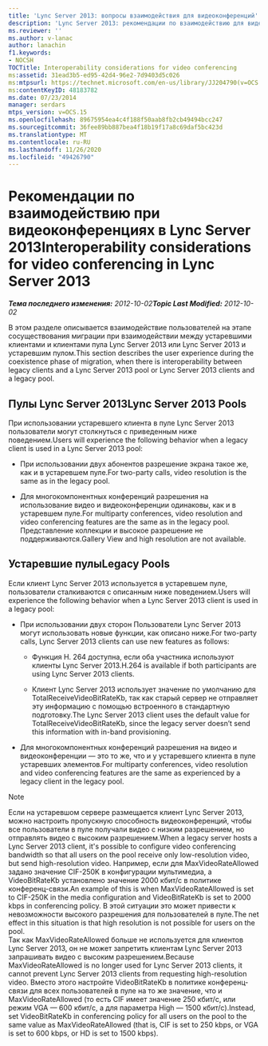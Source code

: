 ```yaml
---
title: 'Lync Server 2013: вопросы взаимодействия для видеоконференций'
description: 'Lync Server 2013: рекомендации по взаимодействию для видеоконференций.'
ms.reviewer: ''
ms.author: v-lanac
author: lanachin
f1.keywords:
- NOCSH
TOCTitle: Interoperability considerations for video conferencing
ms:assetid: 31ead3b5-ed95-42d4-96e2-7d9403d5c026
ms:mtpsurl: https://technet.microsoft.com/en-us/library/JJ204790(v=OCS.15)
ms:contentKeyID: 48183782
ms.date: 07/23/2014
manager: serdars
mtps_version: v=OCS.15
ms.openlocfilehash: 89675954ea4c4f188f50aab8fb2cb49494bcc247
ms.sourcegitcommit: 36fee89bb887bea4f18b19f17a8c69daf5bc423d
ms.translationtype: MT
ms.contentlocale: ru-RU
ms.lasthandoff: 11/26/2020
ms.locfileid: "49426790"
---
```

# <a name="interoperability-considerations-for-video-conferencing-in-lync-server-2013"></a><span data-ttu-id="3cbd1-103">Рекомендации по взаимодействию при видеоконференциях в Lync Server 2013</span><span class="sxs-lookup"><span data-stu-id="3cbd1-103">Interoperability considerations for video conferencing in Lync Server 2013</span></span>

<div data-xmlns="http://www.w3.org/1999/xhtml">

<div class="topic" data-xmlns="http://www.w3.org/1999/xhtml" data-msxsl="urn:schemas-microsoft-com:xslt" data-cs="https://msdn.microsoft.com/">

<div data-asp="https://msdn2.microsoft.com/asp">



</div>

<div id="mainSection">

<div id="mainBody"><span data-ttu-id="3cbd1-104">

<span> </span></span><span class="sxs-lookup"><span data-stu-id="3cbd1-104">

<span> </span></span></span>

<span data-ttu-id="3cbd1-105">_**Тема последнего изменения:** 2012-10-02_</span><span class="sxs-lookup"><span data-stu-id="3cbd1-105">_**Topic Last Modified:** 2012-10-02_</span></span>

<span data-ttu-id="3cbd1-106">В этом разделе описывается взаимодействие пользователей на этапе сосуществования миграции при взаимодействии между устаревшими клиентами и клиентами пула Lync Server 2013 или Lync Server 2013 и устаревшим пулом.</span><span class="sxs-lookup"><span data-stu-id="3cbd1-106">This section describes the user experience during the coexistence phase of migration, when there is interoperability between legacy clients and a Lync Server 2013 pool or Lync Server 2013 clients and a legacy pool.</span></span>

<div>

## <a name="lync-server-2013-pools"></a><span data-ttu-id="3cbd1-107">Пулы Lync Server 2013</span><span class="sxs-lookup"><span data-stu-id="3cbd1-107">Lync Server 2013 Pools</span></span>

<span data-ttu-id="3cbd1-108">При использовании устаревшего клиента в пуле Lync Server 2013 пользователи могут столкнуться с приведенным ниже поведением.</span><span class="sxs-lookup"><span data-stu-id="3cbd1-108">Users will experience the following behavior when a legacy client is used in a Lync Server 2013 pool:</span></span>

  - <span data-ttu-id="3cbd1-109">При использовании двух абонентов разрешение экрана такое же, как и в устаревшем пуле.</span><span class="sxs-lookup"><span data-stu-id="3cbd1-109">For two-party calls, video resolution is the same as in the legacy pool.</span></span>

  - <span data-ttu-id="3cbd1-110">Для многокомпонентных конференций разрешения на использование видео и видеоконференции одинаковы, как и в устаревшем пуле.</span><span class="sxs-lookup"><span data-stu-id="3cbd1-110">For multiparty conferences, video resolution and video conferencing features are the same as in the legacy pool.</span></span> <span data-ttu-id="3cbd1-111">Представление коллекции и высокое разрешение не поддерживаются.</span><span class="sxs-lookup"><span data-stu-id="3cbd1-111">Gallery View and high resolution are not available.</span></span>

</div>

<div>

## <a name="legacy-pools"></a><span data-ttu-id="3cbd1-112">Устаревшие пулы</span><span class="sxs-lookup"><span data-stu-id="3cbd1-112">Legacy Pools</span></span>

<span data-ttu-id="3cbd1-113">Если клиент Lync Server 2013 используется в устаревшем пуле, пользователи сталкиваются с описанным ниже поведением.</span><span class="sxs-lookup"><span data-stu-id="3cbd1-113">Users will experience the following behavior when a Lync Server 2013 client is used in a legacy pool:</span></span>

  - <span data-ttu-id="3cbd1-114">При использовании двух сторон Пользователи Lync Server 2013 могут использовать новые функции, как описано ниже.</span><span class="sxs-lookup"><span data-stu-id="3cbd1-114">For two-party calls, Lync Server 2013 clients can use new features as follows:</span></span>
    
      - <span data-ttu-id="3cbd1-115">Функция H. 264 доступна, если оба участника используют клиенты Lync Server 2013.</span><span class="sxs-lookup"><span data-stu-id="3cbd1-115">H.264 is available if both participants are using Lync Server 2013 clients.</span></span>
    
      - <span data-ttu-id="3cbd1-116">Клиент Lync Server 2013 использует значение по умолчанию для TotalReceiveVideoBitRateKb, так как старый сервер не отправляет эту информацию с помощью встроенного в стандартную подготовку.</span><span class="sxs-lookup"><span data-stu-id="3cbd1-116">The Lync Server 2013 client uses the default value for TotalReceiveVideoBitRateKb, since the legacy server doesn’t send this information with in-band provisioning.</span></span>

  - <span data-ttu-id="3cbd1-117">Для многокомпонентных конференций разрешения на видео и видеоконференции — это то же, что и у устаревшего клиента в пуле устаревших элементов.</span><span class="sxs-lookup"><span data-stu-id="3cbd1-117">For multiparty conferences, video resolution and video conferencing features are the same as experienced by a legacy client in the legacy pool.</span></span>

<div>


> [!NOTE]  
> <span data-ttu-id="3cbd1-118">Если на устаревшом сервере размещается клиент Lync Server 2013, можно настроить пропускную способность видеоконференций, чтобы все пользователи в пуле получали видео с низким разрешением, но отправлять видео с высоким разрешением.</span><span class="sxs-lookup"><span data-stu-id="3cbd1-118">When a legacy server hosts a Lync Server 2013 client, it's possible to configure video conferencing bandwidth so that all users on the pool receive only low-resolution video, but send high-resolution video.</span></span> <span data-ttu-id="3cbd1-119">Например, если для MaxVideoRateAllowed задано значение CIF-250K в конфигурации мультимедиа, а VideoBitRateKb установлено значение 2000 кбит/с в политике конференц-связи.</span><span class="sxs-lookup"><span data-stu-id="3cbd1-119">An example of this is when MaxVideoRateAllowed is set to CIF-250K in the media configuration and VideoBitRateKb is set to 2000 kbps in conferencing policy.</span></span> <span data-ttu-id="3cbd1-120">В этой ситуации это может привести к невозможности высокого разрешения для пользователей в пуле.</span><span class="sxs-lookup"><span data-stu-id="3cbd1-120">The net effect in this situation is that high resolution is not possible for users on the pool.</span></span><BR><span data-ttu-id="3cbd1-121">Так как MaxVideoRateAllowed больше не используется для клиентов Lync Server 2013, он не может запретить клиентам Lync Server 2013 запрашивать видео с высоким разрешением.</span><span class="sxs-lookup"><span data-stu-id="3cbd1-121">Because MaxVideoRateAllowed is no longer used for Lync Server 2013 clients, it cannot prevent Lync Server 2013 clients from requesting high-resolution video.</span></span> <span data-ttu-id="3cbd1-122">Вместо этого настройте VideoBitRateKb в политике конференц-связи для всех пользователей в пуле на то же значение, что и MaxVideoRateAllowed (то есть CIF имеет значение 250 кбит/с, или режим VGA — 600 кбит/с, а для параметра High — 1500 кбит/с).</span><span class="sxs-lookup"><span data-stu-id="3cbd1-122">Instead, set VideoBitRateKb in conferencing policy for all users on the pool to the same value as MaxVideoRateAllowed (that is, CIF is set to 250 kbps, or VGA is set to 600 kbps, or HD is set to 1500 kbps).</span></span>



<span data-ttu-id="3cbd1-123"></div>

</div>

</div>

<span> </span>

</div>

</div>

</span><span class="sxs-lookup"><span data-stu-id="3cbd1-123"></div>

</div>

</div>

<span> </span>

</div>

</div>

</span></span></div>

